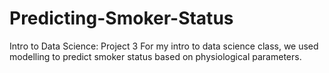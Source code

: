 # Predicting-Smoker-Status
Intro to Data Science: Project 3
For my intro to data science class, we used modelling to predict smoker status based on physiological parameters.
